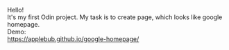 Hello! <br/>
It's my first Odin project. My task is to create page, which looks like google homepage. <br/>
Demo: <br/>
https://applebub.github.io/google-homepage/
